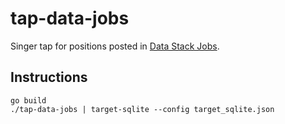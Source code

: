 # tap-data-jobs

Singer tap for positions posted in [Data Stack Jobs](https://datastackjobs.com/).

## Instructions

```shell
go build
./tap-data-jobs | target-sqlite --config target_sqlite.json
```
